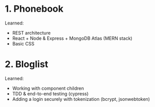 # 1. Phonebook  
Learned:
- REST architecture
- React + Node & Express + MongoDB Atlas (MERN stack)
- Basic CSS

# 2. Bloglist  
Learned:  
- Working with component children
- TDD & end-to-end testing (cypress)
- Adding a login securely with tokenization (bcrypt, jsonwebtoken)
